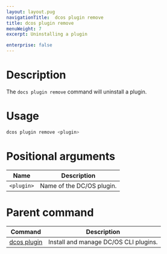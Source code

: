 ```yaml
---
layout: layout.pug
navigationTitle:  dcos plugin remove
title: dcos plugin remove
menuWeight: 7
excerpt: Uninstalling a plugin

enterprise: false
---
```


# Description

The `docs plugin remove` command will uninstall a plugin.

# Usage

```bash
dcos plugin remove <plugin>
```

# Positional arguments

| Name | Description |
|---------|-------------|
| `<plugin>`   |  Name of the DC/OS plugin. |

# Parent command

| Command | Description |
|---------|-------------|
| [dcos plugin](/1.12/cli/command-reference/dcos-plugin/)   | Install and manage DC/OS CLI plugins. |
